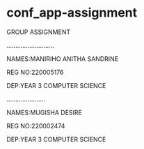 # conf_app-assignment

GROUP ASSIGNMENT 

...........................

NAMES:MANIRIHO ANITHA SANDRINE

REG NO:220005176

DEP:YEAR 3 COMPUTER SCIENCE

......................

NAMES:MUGISHA DESIRE

REG NO:220002474

DEP:YEAR 3 COMPUTER SCIENCE
